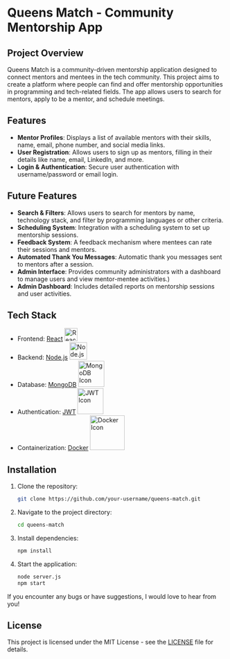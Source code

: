 
# Queens Match - Community Mentorship App

## Project Overview
Queens Match is a community-driven mentorship application designed to connect mentors and mentees in the tech community. This project aims to create a platform where people can find and offer mentorship opportunities in programming and tech-related fields. The app allows users to search for mentors, apply to be a mentor, and schedule meetings.

## Features
- **Mentor Profiles**: Displays a list of available mentors with their skills, name, email, phone number, and social media links.
- **User Registration**: Allows users to sign up as mentors, filling in their details like name, email, LinkedIn, and more.
- **Login & Authentication**: Secure user authentication with username/password or email login.


## Future Features
- **Search & Filters**: Allows users to search for mentors by name, technology stack, and filter by programming languages or other criteria.
- **Scheduling System**: Integration with a scheduling system to set up mentorship sessions.
- **Feedback System**: A feedback mechanism where mentees can rate their sessions and mentors.
- **Automated Thank You Messages**: Automatic thank you messages sent to mentors after a session.
- **Admin Interface**: Provides community administrators with a dashboard to manage users and view mentor-mentee activities.)
- **Admin Dashboard**: Includes detailed reports on mentorship sessions and user activities.


## Tech Stack
- Frontend: [React](https://reactjs.org/) <img src="https://upload.wikimedia.org/wikipedia/commons/a/a7/React-icon.svg" alt="React Icon" width="30" />
- Backend: [Node.js](https://nodejs.org/) <img src="[https://upload.wikimedia.org/wikipedia/commons/6/64/Node.js_logo_2015.svg](https://nodejs.org/static/logos/nodejsStackedLight.svg)" alt="Node.js Icon" width="40" />
- Database: [MongoDB](https://www.mongodb.com/) <img src="https://upload.wikimedia.org/wikipedia/commons/9/93/MongoDB_Logo.svg" alt="MongoDB Icon" width="60" />
- Authentication: [JWT](https://jwt.io/) <img src="https://upload.wikimedia.org/wikipedia/commons/e/e1/JSON_Web_Token_logo.svg" alt="JWT Icon" width="60" />
- Containerization: [Docker](https://www.docker.com/) <img src="https://upload.wikimedia.org/wikipedia/commons/3/39/Docker_logo.png" alt="Docker Icon" width="80" />



## Installation
1. Clone the repository:
   ```bash
   git clone https://github.com/your-username/queens-match.git
   ```
2. Navigate to the project directory:
   ```bash
   cd queens-match
   ```
3. Install dependencies:
   ```bash
   npm install
   ```
4. Start the application:
   ```bash
   node server.js
   npm start
   ```

If you encounter any bugs or have suggestions, I would love to hear from you!

## License
This project is licensed under the MIT License - see the [LICENSE](LICENSE) file for details.
